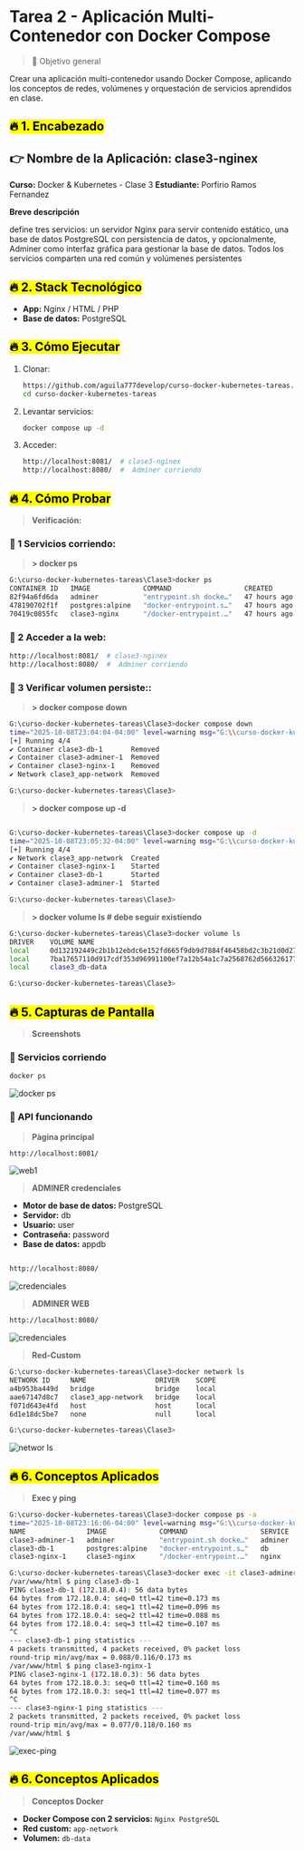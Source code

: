 # Tarea 2 - Aplicación Multi-Contenedor con Docker Compose

> 🎯 Objetivo general

Crear una aplicación multi-contenedor usando Docker Compose, aplicando los conceptos de redes, volúmenes y orquestación de servicios aprendidos en clase.

## <mark>🔥 1. Encabezado</mark>
## 👉 Nombre de la Aplicación: clase3-nginex
**Curso:** Docker & Kubernetes - Clase 3
**Estudiante:** Porfirio Ramos Fernandez

**Breve descripción**

define tres servicios: un servidor Nginx para servir contenido estático, una base de datos PostgreSQL con persistencia de datos, y opcionalmente, Adminer como interfaz gráfica para gestionar la base de datos. Todos los servicios comparten una red común y volúmenes persistentes
## <mark>🔥 2. Stack Tecnológico</mark>
- **App:** Nginx / HTML / PHP
- **Base de datos:** PostgreSQL
## <mark>🔥 3. Cómo Ejecutar</mark>
1. Clonar:
   ```bash
   https://github.com/aguila777develop/curso-docker-kubernetes-tareas.git
   cd curso-docker-kubernetes-tareas
   ```
2. Levantar servicios:
   ```bash
   docker compose up -d
   ```
3. Acceder:
   ```bash
   http://localhost:8081/  # clase3-nginex
   http://localhost:8080/  #  Adminer corriendo
   ```
## <mark>🔥 4. Cómo Probar</mark>
> **Verificación:**
   ### 🚀 1 Servicios corriendo:
> **> docker ps**
   ```bash  
G:\curso-docker-kubernetes-tareas\Clase3>docker ps
CONTAINER ID   IMAGE             COMMAND                  CREATED        STATUS          PORTS                                         NAMES
82f94a6fd6da   adminer           "entrypoint.sh docke…"   47 hours ago   Up 49 seconds   0.0.0.0:8080->8080/tcp, [::]:8080->8080/tcp   clase3-adminer-1
478190702f1f   postgres:alpine   "docker-entrypoint.s…"   47 hours ago   Up 49 seconds   0.0.0.0:5432->5432/tcp, [::]:5432->5432/tcp   clase3-db-1
70419c0855fc   clase3-nginx      "/docker-entrypoint.…"   47 hours ago   Up 49 seconds   0.0.0.0:8081->80/tcp, [::]:8081->80/tcp       clase3-nginx-1
   ```
   ### 🚀 2 Acceder a la web:
   ```bash
   http://localhost:8081/  # clase3-nginex
   http://localhost:8080/  #  Adminer corriendo
   ```
   ### 🚀 3 Verificar volumen persiste::
   > **> docker compose down**
   ```bash
   G:\curso-docker-kubernetes-tareas\Clase3>docker compose down
time="2025-10-08T23:04:04-04:00" level=warning msg="G:\\curso-docker-kubernetes-tareas\\Clase3\\docker-compose.yml: the attribute `version` is obsolete, it will be ignored, please remove it to avoid potential confusion"
[+] Running 4/4
 ✔ Container clase3-db-1       Removed                                                                                                                                                                3.6s
 ✔ Container clase3-adminer-1  Removed                                                                                                                                                                3.6s
 ✔ Container clase3-nginx-1    Removed                                                                                                                                                                3.3s
 ✔ Network clase3_app-network  Removed                                                                                                                                                                0.7s

G:\curso-docker-kubernetes-tareas\Clase3>
   
   ```
   > **>   docker compose up -d**
   ```bash

   G:\curso-docker-kubernetes-tareas\Clase3>docker compose up -d
time="2025-10-08T23:05:32-04:00" level=warning msg="G:\\curso-docker-kubernetes-tareas\\Clase3\\docker-compose.yml: the attribute `version` is obsolete, it will be ignored, please remove it to avoid potential confusion"
[+] Running 4/4
 ✔ Network clase3_app-network  Created                                                                                                                                                                0.2s
 ✔ Container clase3-nginx-1    Started                                                                                                                                                                4.1s
 ✔ Container clase3-db-1       Started                                                                                                                                                                4.4s
 ✔ Container clase3-adminer-1  Started                                                                                                                                                                4.0s

G:\curso-docker-kubernetes-tareas\Clase3>
   
   ```
   > **> docker volume ls  # debe seguir existiendo**
   ```bash   
   G:\curso-docker-kubernetes-tareas\Clase3>docker volume ls
DRIVER    VOLUME NAME
local     0d132192449c2b1b12ebdc6e152fd665f9db9d7884f46458bd2c3b21d0d27391
local     7ba17657110d917cdf353d96991100ef7a12b54a1c7a2568762d566326177e73
local     clase3_db-data

G:\curso-docker-kubernetes-tareas\Clase3>

   
   ```
## <mark>🔥 5. Capturas de Pantalla</mark>
> **Screenshots**

### 🚀 Servicios corriendo
```bash
docker ps
```
![docker ps](screenshots/docker%20ps%20-a.png)

### 🚀 API funcionando
> **Pàgina principal**

```bash
http://localhost:8081/
```

![web1](screenshots/web1.png)

> **ADMINER credenciales**
- **Motor de base de datos:** PostgreSQL
- **Servidor:** db
- **Usuario:** user
- **Contraseña:** password
- **Base de datos:** appdb
```bash

http://localhost:8080/
```
![credenciales](screenshots/credenciales.png)
> **ADMINER WEB**
```bash
http://localhost:8080/
```
![credenciales](screenshots/adminer.png)
> **Red-Custom**
```bash
G:\curso-docker-kubernetes-tareas\Clase3>docker network ls
NETWORK ID     NAME                 DRIVER    SCOPE
a4b953ba449d   bridge               bridge    local
aae67147d8c7   clase3_app-network   bridge    local
f071d643e4fd   host                 host      local
6d1e18dc5be7   none                 null      local

G:\curso-docker-kubernetes-tareas\Clase3>
```
![networ ls](screenshots/networ%20ls.png)
## <mark>🔥 6. Conceptos Aplicados</mark>
> **Exec y ping**
```bash
G:\curso-docker-kubernetes-tareas\Clase3>docker compose ps -a
time="2025-10-08T23:16:06-04:00" level=warning msg="G:\\curso-docker-kubernetes-tareas\\Clase3\\docker-compose.yml: the attribute `version` is obsolete, it will be ignored, please remove it to avoid potential confusion"
NAME               IMAGE             COMMAND                  SERVICE   CREATED          STATUS          PORTS
clase3-adminer-1   adminer           "entrypoint.sh docke…"   adminer   10 minutes ago   Up 10 minutes   0.0.0.0:8080->8080/tcp, [::]:8080->8080/tcp
clase3-db-1        postgres:alpine   "docker-entrypoint.s…"   db        10 minutes ago   Up 10 minutes   0.0.0.0:5432->5432/tcp, [::]:5432->5432/tcp
clase3-nginx-1     clase3-nginx      "/docker-entrypoint.…"   nginx     10 minutes ago   Up 10 minutes   0.0.0.0:8081->80/tcp, [::]:8081->80/tcp

G:\curso-docker-kubernetes-tareas\Clase3>docker exec -it clase3-adminer-1 sh
/var/www/html $ ping clase3-db-1
PING clase3-db-1 (172.18.0.4): 56 data bytes
64 bytes from 172.18.0.4: seq=0 ttl=42 time=0.173 ms
64 bytes from 172.18.0.4: seq=1 ttl=42 time=0.096 ms
64 bytes from 172.18.0.4: seq=2 ttl=42 time=0.088 ms
64 bytes from 172.18.0.4: seq=3 ttl=42 time=0.107 ms
^C
--- clase3-db-1 ping statistics ---
4 packets transmitted, 4 packets received, 0% packet loss
round-trip min/avg/max = 0.088/0.116/0.173 ms
/var/www/html $ ping clase3-nginx-1
PING clase3-nginx-1 (172.18.0.3): 56 data bytes
64 bytes from 172.18.0.3: seq=0 ttl=42 time=0.160 ms
64 bytes from 172.18.0.3: seq=1 ttl=42 time=0.077 ms
^C
--- clase3-nginx-1 ping statistics ---
2 packets transmitted, 2 packets received, 0% packet loss
round-trip min/avg/max = 0.077/0.118/0.160 ms
/var/www/html $
```
![exec-ping](screenshots/exec-ping.png)
## <mark>🔥 6. Conceptos Aplicados</mark>

> **Conceptos Docker**

- **Docker Compose con 2 servicios:** `Nginx PostgreSQL`
- **Red custom:** `app-network`
- **Volumen:** `db-data`
